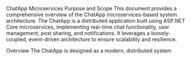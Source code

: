 ChatApp Microservices
Purpose and Scope
This document provides a comprehensive overview of the ChatApp microservices-based system architecture. The ChatApp is a distributed application built using ASP.NET Core microservices, implementing real-time chat functionality, user management, post sharing, and notifications. It leverages a loosely-coupled, event-driven architecture to ensure scalability and resilience.

Overview
The ChatApp is designed as a modern, distributed system
